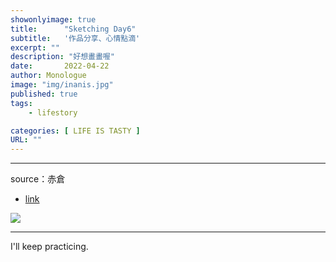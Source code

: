 ```yaml
---
showonlyimage: true
title:      "Sketching Day6"
subtitle:   '作品分享、心情點滴'
excerpt: ""
description: "好想畫畫喔"
date:       2022-04-22
author: Monologue    
image: "img/inanis.jpg"
published: true 
tags:
    - lifestory

categories: [ LIFE IS TASTY ]
URL: ""
---
```

***
source：赤倉  
* [link](https://twitter.com/akakura1341)  
  
![](/blog/sketch/d6-1.jpg)
  
***
I'll keep practicing.
<!--more-->
